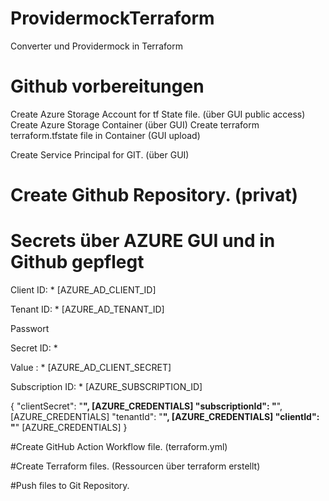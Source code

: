 # ProvidermockTerraform
Converter und Providermock in Terraform






# Github vorbereitungen 
Create Azure Storage Account for tf State file. (über GUI public access)
Create Azure Storage Container (über GUI)
Create terraform terraform.tfstate file in Container (GUI upload)

Create Service Principal for GIT. (über GUI)


# Create Github Repository. (privat)
# Secrets über AZURE GUI und in Github gepflegt

Client ID:	 * [AZURE_AD_CLIENT_ID]

Tenant ID:	 * [AZURE_AD_TENANT_ID]

Passwort

Secret ID:	* 

Value : 	* [AZURE_AD_CLIENT_SECRET]

Subscription ID: * [AZURE_SUBSCRIPTION_ID]

{
    "clientSecret":  "******",         [AZURE_CREDENTIALS]
    "subscriptionId":  "******",       [AZURE_CREDENTIALS]
    "tenantId":  "******",             [AZURE_CREDENTIALS]
    "clientId":  "******"              [AZURE_CREDENTIALS]
}


#Create GitHub Action Workflow file. (terraform.yml)

#Create Terraform files. (Ressourcen über terraform erstellt)

#Push files to Git Repository.